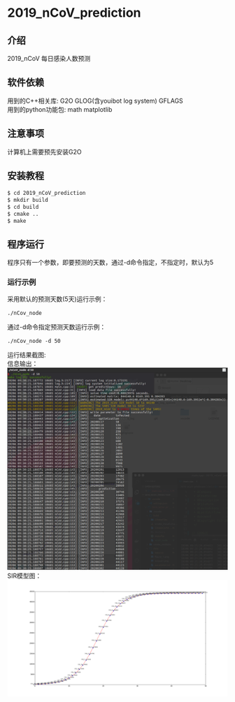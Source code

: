 <!--
 * @Author       : PeripateticWind
 * @Email        : PeripateticWind@gmail.com
 * @Company      : Xi'an Jiaotong University
 * @CreateTime   : 2020-02-03 16:29:37
 * @Description  : 
 * @FilePath     : /2019_nCoV_prediction/README.md
 * @LastEditors  : PeripateticWind
 * @LastEditTime : 2020-02-06 09:32:15
 * @youwant      : add what you want
 * @Copyright (c) 2020, PeripateticWind. All rights reserved.
 -->
# 2019_nCoV_prediction

## 介绍
2019_nCoV 每日感染人数预测

## 软件依赖
用到的C++相关库: G2O GLOG(含youibot log system) GFLAGS    
用到的python功能包: math matplotlib 

## 注意事项
计算机上需要预先安装G2O 

## 安装教程
```
$ cd 2019_nCoV_prediction
$ mkdir build
$ cd build
$ cmake ..
$ make
```
## 程序运行
程序只有一个参数，即要预测的天数，通过-d命令指定，不指定时，默认为5     
### 运行示例     

采用默认的预测天数(5天)运行示例：
```
./nCov_node
```

通过-d命令指定预测天数运行示例：
```
./nCov_node -d 50
```

运行结果截图:     
信息输出：     
![avatar](./2019_nCoV_prediction/data/output_1.png)       
SIR模型图：      
![avatar](./2019_nCoV_prediction/data/figure_1.png)      
